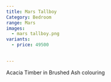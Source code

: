 ```yaml
---
title: Mars Tallboy
Category: Bedroom
range: Mars
images:
  - mars tallboy.png
variants:
  - price: 49500
  

---
```

Acacia Timber in Brushed Ash colouring 
